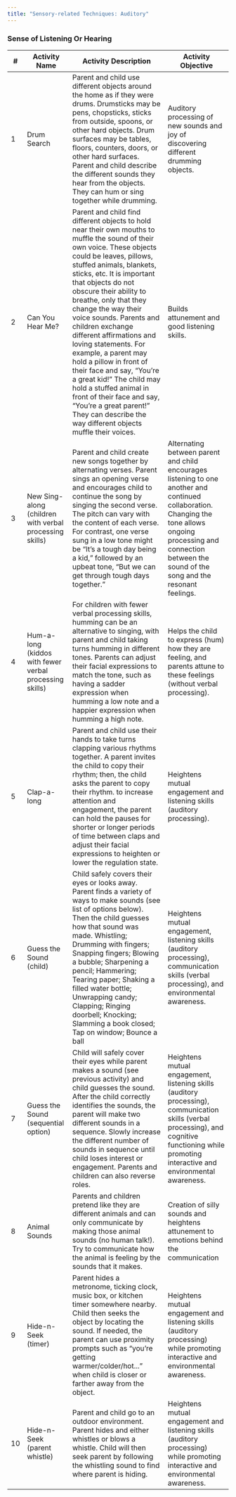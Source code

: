 ```yaml
---
title: "Sensory-related Techniques: Auditory"
---
```


### Sense of Listening Or Hearing

| # | Activity Name | Activity Description | Activity Objective |
| --- | --- | --- | --- |
| 1 | Drum Search | Parent and child use different objects around the home as if they were drums. Drumsticks may be pens, chopsticks, sticks from outside, spoons, or other hard objects. Drum surfaces may be tables, floors, counters, doors, or other hard surfaces. Parent and child describe the different sounds they hear from the objects. They can hum or sing together while drumming.| Auditory processing of new sounds and joy of discovering different drumming objects. |
| 2 | Can You Hear Me? | Parent and child find different objects to hold near their own mouths to muffle the sound of their own voice. These objects could be leaves, pillows, stuffed animals, blankets, sticks, etc. It is important that objects do not obscure their ability to breathe, only that they change the way their voice sounds. Parents and children exchange different affirmations and loving statements. For example, a parent may hold a pillow in front of their face and say, “You’re a great kid!” The child may hold a stuffed animal in front of their face and say, “You’re a great parent!” They can describe the way different objects muffle their voices. | Builds attunement and good listening skills. |
| 3 | New Sing- along (children with verbal processing skills) | Parent and child create new songs together by alternating verses. Parent sings an opening verse and encourages child to continue the song by singing the second verse. The pitch can vary with the content of each verse. For contrast, one verse sung in a low tone might be “It’s a tough day being a kid,” followed by an upbeat tone, “But we can get through tough days together.” | Alternating between parent and child encourages listening to one another and continued collaboration. Changing the tone allows ongoing processing and connection between the sound of the song and the resonant feelings. |
| 4 | Hum-a-long (kiddos with fewer verbal processing skills) | For children with fewer verbal processing skills, humming can be an alternative to singing, with parent and child taking turns humming in different tones. Parents can adjust their facial expressions to match the tone, such as having a sadder expression when humming a low note and a happier expression when humming a high note. | Helps the child to express (hum) how they are feeling, and parents attune to these feelings (without verbal processing). |
| 5 | Clap-a-long | Parent and child use their hands to take turns clapping various rhythms together. A parent invites the child to copy their rhythm; then, the child asks the parent to copy their rhythm. to increase attention and engagement, the parent can hold the pauses for shorter or longer periods of time between claps and adjust their facial expressions to heighten or lower the regulation state. | Heightens mutual engagement and listening skills (auditory processing). |
| 6 | Guess the Sound (child) | Child safely covers their eyes or looks away. Parent finds a variety of ways to make sounds (see list of options below). Then the child guesses how that sound was made. Whistling; Drumming with fingers; Snapping fingers; Blowing a bubble; Sharpening a pencil; Hammering; Tearing paper; Shaking a filled water bottle; Unwrapping candy; Clapping; Ringing doorbell; Knocking; Slamming a book closed; Tap on window; Bounce a ball | Heightens mutual engagement, listening skills (auditory processing), communication skills (verbal processing), and environmental awareness. |
| 7 | Guess the Sound (sequential option) | Child will safely cover their eyes while parent makes a sound (see previous activity) and child guesses the sound. After the child correctly identifies the sounds, the parent will make two different sounds in a sequence. Slowly increase the different number of sounds in sequence until child loses interest or engagement. Parents and children can also reverse roles. | Heightens mutual engagement, listening skills (auditory processing), communication skills (verbal processing), and cognitive functioning while promoting interactive and environmental awareness.
| 8 | Animal Sounds | Parents and children pretend like they are different animals and can only communicate by making those animal sounds (no human talk!). Try to communicate how the animal is feeling by the sounds that it makes. | Creation of silly sounds and heightens attunement to emotions behind the communication |
| 9 | Hide-n-Seek (timer) | Parent hides a metronome, ticking clock, music box, or kitchen timer somewhere nearby. Child then seeks the object by locating the sound. If needed, the parent can use proximity prompts such as “you’re getting warmer/colder/hot...” when child is closer or farther away from the object. | Heightens mutual engagement and listening skills (auditory processing) while promoting interactive and environmental awareness. |
| 10 | Hide-n- Seek (parent whistle) | Parent and child go to an outdoor environment. Parent hides and either whistles or blows a whistle. Child will then seek parent by following the whistling sound to find where parent is hiding. | Heightens mutual engagement and listening skills (auditory processing) while promoting interactive and environmental awareness. |